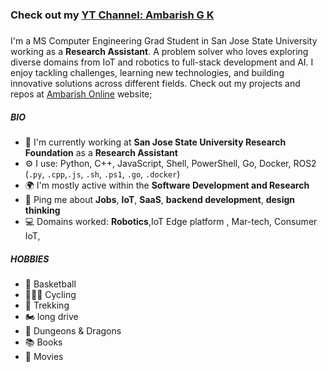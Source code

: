 
### Check out my [YT Channel: Ambarish G K](https://www.youtube.com/@AmbarishGK/videos) 
##### 
I'm a MS Computer Engineering Grad Student in San Jose State University working as a **Research Assistant**. A problem solver who loves exploring diverse domains from IoT and robotics to full-stack development and AI. I enjoy tackling challenges, learning new technologies, and building innovative solutions across different fields.
Check out my projects and repos at [Ambarish Online](https://ambarishgk.github.io/) website;

##### BIO

- 🏢 I'm currently working at **San Jose State University Research Foundation** as a **Research Assistant**
- ⚙️ I use:  Python, C++, JavaScript, Shell, PowerShell, Go, Docker, ROS2 (`.py`, `.cpp`,`.js`, `.sh`, `.ps1`, `.go`, `.docker`)
- 🌍 I'm mostly active within the **Software Development and Research**
- 💬 Ping me about **Jobs**, **IoT**, **SaaS**, **backend development**, **design thinking**
- 💻 Domains worked: **Robotics**,IoT Edge platform , Mar-tech, Consumer IoT, 


##### HOBBIES

- 🏀 Basketball
- 🚵🏽‍♂️ Cycling
- 🥾 Trekking
- 🏍️ long drive
- 🐲 Dungeons & Dragons
- 📚 Books
- 🎥 Movies

<!--
**AmbarishGK/AmbarishGK** is a ✨ _special_ ✨ repository because its `README.md` (this file) appears on your GitHub profile.

Here are some ideas to get you started:

- 🔭 I’m currently working on ...
- 🌱 I’m currently learning ...
- 👯 I’m looking to collaborate on ...
- 🤔 I’m looking for help with ...
- 💬 Ask me about ...
- 📫 How to reach me: ...
- 😄 Pronouns: ...
- ⚡ Fun fact: ...
-->
